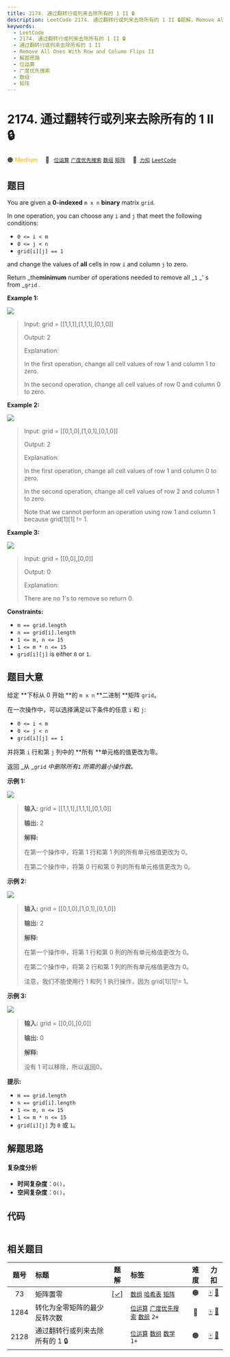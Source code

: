 ```yaml
---
title: 2174. 通过翻转行或列来去除所有的 1 II 🔒
description: LeetCode 2174. 通过翻转行或列来去除所有的 1 II 🔒题解，Remove All Ones With Row and Column Flips II，包含解题思路、复杂度分析以及完整的 JavaScript 代码实现。
keywords:
  - LeetCode
  - 2174. 通过翻转行或列来去除所有的 1 II 🔒
  - 通过翻转行或列来去除所有的 1 II
  - Remove All Ones With Row and Column Flips II
  - 解题思路
  - 位运算
  - 广度优先搜索
  - 数组
  - 矩阵
---
```


# 2174. 通过翻转行或列来去除所有的 1 II 🔒

🟠 <font color=#ffb800>Medium</font>&emsp; 🔖&ensp; [`位运算`](/tag/bit-manipulation.md) [`广度优先搜索`](/tag/breadth-first-search.md) [`数组`](/tag/array.md) [`矩阵`](/tag/matrix.md)&emsp; 🔗&ensp;[`力扣`](https://leetcode.cn/problems/remove-all-ones-with-row-and-column-flips-ii) [`LeetCode`](https://leetcode.com/problems/remove-all-ones-with-row-and-column-flips-ii)

## 题目

You are given a **0-indexed** `m x n` **binary** matrix `grid`.

In one operation, you can choose any `i` and `j` that meet the following
conditions:

  * `0 <= i < m`
  * `0 <= j < n`
  * `grid[i][j] == 1`

and change the values of **all** cells in row `i` and column `j` to zero.

Return _the**minimum** number of operations needed to remove all _`1` _' s
from _`grid` _._



**Example 1:**

![](https://fastly.jsdelivr.net/gh/doocs/leetcode@main/solution/2100-2199/2174.Remove%20All%20Ones%20With%20Row%20and%20Column%20Flips%20II/images/image-20220213162716-1.png)

> Input: grid = [[1,1,1],[1,1,1],[0,1,0]]
> 
> Output: 2
> 
> Explanation:
> 
> In the first operation, change all cell values of row 1 and column 1 to zero.
> 
> In the second operation, change all cell values of row 0 and column 0 to zero.

**Example 2:**

![](https://fastly.jsdelivr.net/gh/doocs/leetcode@main/solution/2100-2199/2174.Remove%20All%20Ones%20With%20Row%20and%20Column%20Flips%20II/images/image-20220213162737-2.png)

> Input: grid = [[0,1,0],[1,0,1],[0,1,0]]
> 
> Output: 2
> 
> Explanation:
> 
> In the first operation, change all cell values of row 1 and column 0 to zero.
> 
> In the second operation, change all cell values of row 2 and column 1 to zero.
> 
> Note that we cannot perform an operation using row 1 and column 1 because grid[1][1] != 1.

**Example 3:**

![](https://fastly.jsdelivr.net/gh/doocs/leetcode@main/solution/2100-2199/2174.Remove%20All%20Ones%20With%20Row%20and%20Column%20Flips%20II/images/image-20220213162752-3.png)

> Input: grid = [[0,0],[0,0]]
> 
> Output: 0
> 
> Explanation:
> 
> There are no 1's to remove so return 0.

**Constraints:**

  * `m == grid.length`
  * `n == grid[i].length`
  * `1 <= m, n <= 15`
  * `1 <= m * n <= 15`
  * `grid[i][j]` is either `0` or `1`.


## 题目大意

给定 **下标从 0 开始  **的 `m x n` **二进制  **矩阵 `grid`。

在一次操作中，可以选择满足以下条件的任意 `i` 和 `j`:

  * `0 <= i < m`
  * `0 <= j < n`
  * `grid[i][j] == 1`

并将第 `i` 行和第 `j` 列中的 **所有  **单元格的值更改为零。

返回 _从  _`grid` _中删除所有`1` 所需的最小操作数。_



**示例 1:**

![](https://fastly.jsdelivr.net/gh/doocs/leetcode@main/solution/2100-2199/2174.Remove%20All%20Ones%20With%20Row%20and%20Column%20Flips%20II/images/image-20220213162716-1.png)

> 
> 
> 
> 
> 
> **输入:** grid = [[1,1,1],[1,1,1],[0,1,0]]
> 
> **输出:** 2
> 
> **解释:**
> 
> 在第一个操作中，将第 1 行和第 1 列的所有单元格值更改为 0。
> 
> 在第二个操作中，将第 0 行和第 0 列的所有单元格值更改为 0。
> 
> 

**示例 2:**

![](https://fastly.jsdelivr.net/gh/doocs/leetcode@main/solution/2100-2199/2174.Remove%20All%20Ones%20With%20Row%20and%20Column%20Flips%20II/images/image-20220213162737-2.png)

> 
> 
> 
> 
> 
> **输入:** grid = [[0,1,0],[1,0,1],[0,1,0]]
> 
> **输出:** 2
> 
> **解释:**
> 
> 在第一个操作中，将第 1 行和第 0 列的所有单元格值更改为 0。
> 
> 在第二个操作中，将第 2 行和第 1 列的所有单元格值更改为 0。
> 
> 注意，我们不能使用行 1 和列 1 执行操作，因为 grid[1][1]!= 1。
> 
> 

**示例 3:**

![](https://fastly.jsdelivr.net/gh/doocs/leetcode@main/solution/2100-2199/2174.Remove%20All%20Ones%20With%20Row%20and%20Column%20Flips%20II/images/image-20220213162752-3.png)

> 
> 
> 
> 
> 
> **输入:** grid = [[0,0],[0,0]]
> 
> **输出:** 0
> 
> **解释:**
> 
> 没有 1 可以移除，所以返回0。



**提示:**

  * `m == grid.length`
  * `n == grid[i].length`
  * `1 <= m, n <= 15`
  * `1 <= m * n <= 15`
  * `grid[i][j]` 为 `0` 或 `1`。


## 解题思路

#### 复杂度分析

- **时间复杂度**：`O()`，
- **空间复杂度**：`O()`，

## 代码

```javascript

```

## 相关题目

<!-- prettier-ignore -->
| 题号 | 标题 | 题解 | 标签 | 难度 | 力扣 |
| :------: | :------ | :------: | :------ | :------: | :------: |
| 73 | 矩阵置零 | [[✓]](/problem/0073.md) |  [`数组`](/tag/array.md) [`哈希表`](/tag/hash-table.md) [`矩阵`](/tag/matrix.md) | 🟠 | [🀄️](https://leetcode.cn/problems/set-matrix-zeroes) [🔗](https://leetcode.com/problems/set-matrix-zeroes) |
| 1284 | 转化为全零矩阵的最少反转次数 |  |  [`位运算`](/tag/bit-manipulation.md) [`广度优先搜索`](/tag/breadth-first-search.md) [`数组`](/tag/array.md) `2+` | 🔴 | [🀄️](https://leetcode.cn/problems/minimum-number-of-flips-to-convert-binary-matrix-to-zero-matrix) [🔗](https://leetcode.com/problems/minimum-number-of-flips-to-convert-binary-matrix-to-zero-matrix) |
| 2128 | 通过翻转行或列来去除所有的 1 🔒 |  |  [`位运算`](/tag/bit-manipulation.md) [`数组`](/tag/array.md) [`数学`](/tag/math.md) `1+` | 🟠 | [🀄️](https://leetcode.cn/problems/remove-all-ones-with-row-and-column-flips) [🔗](https://leetcode.com/problems/remove-all-ones-with-row-and-column-flips) |